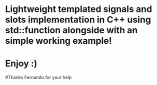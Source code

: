 # Lightweight templated signals and slots implementation in C++ using std::function alongside with an simple working example! 

# Enjoy :) 


#Thanks Fernando for your help
